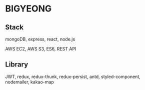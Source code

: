 # BIGYEONG

## Stack

mongoDB, express, react, node.js

AWS EC2, AWS S3, ES6, REST API

## Library

JWT, redux, redux-thunk, redux-persist, antd, styled-component, nodemailer, kakao-map
